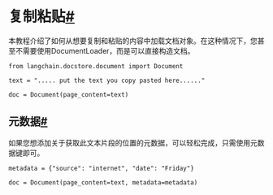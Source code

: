 

复制粘贴[#](#copy-paste "永久链接至此标题")
===============================

本教程介绍了如何从想要复制和粘贴的内容中加载文档对象。在这种情况下，您甚至不需要使用DocumentLoader，而是可以直接构造文档。

```
from langchain.docstore.document import Document

```

```
text = "..... put the text you copy pasted here......"

```

```
doc = Document(page_content=text)

```

元数据[#](#metadata "永久链接至此标题")
----------------------------

如果您想添加关于获取此文本片段的位置的元数据，可以轻松完成，只需使用元数据键即可。

```
metadata = {"source": "internet", "date": "Friday"}

```

```
doc = Document(page_content=text, metadata=metadata)

```

